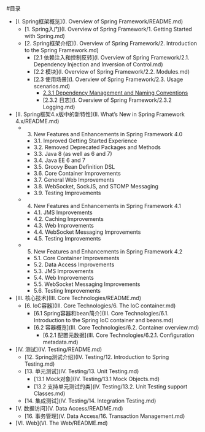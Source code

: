 #目录

* [I. Spring框架概览](I. Overview of Spring Framework/README.md)
  * [1. Spring入门](I. Overview of Spring Framework/1. Getting Started with Spring.md)
  * [2. Spring框架介绍](I. Overview of Spring Framework/2. Introduction to the Spring Framework.md)
    * [2.1 依赖注入和控制反转](I. Overview of Spring Framework/2.1. Dependency Injection and Inversion of Control.md)
    * [2.2 模块](I. Overview of Spring Framework/2.2. Modules.md)
    * [2.3 使用场景](I. Overview of Spring Framework/2.3. Usage scenarios.md)
      * [2.3.1 Dependency Management and Naming Conventions]()
      * [2.3.2 日志](I. Overview of Spring Framework/2.3.2 Logging.md)
* [II. Spring框架4.x版中的新特性](II. What’s New in Spring Framework 4.x/README.md)
  * 3. New Features and Enhancements in Spring Framework 4.0
    * 3.1. Improved Getting Started Experience
    * 3.2. Removed Deprecated Packages and Methods
    * 3.3. Java 8 (as well as 6 and 7)
    * 3.4. Java EE 6 and 7
    * 3.5. Groovy Bean Definition DSL
    * 3.6. Core Container Improvements
    * 3.7. General Web Improvements
    * 3.8. WebSocket, SockJS, and STOMP Messaging
    * 3.9. Testing Improvements
  * 4. New Features and Enhancements in Spring Framework 4.1
    * 4.1. JMS Improvements
    * 4.2. Caching Improvements
    * 4.3. Web Improvements
    * 4.4. WebSocket Messaging Improvements
    * 4.5. Testing Improvements
  * 5. New Features and Enhancements in Spring Framework 4.2
    * 5.1. Core Container Improvements
    * 5.2. Data Access Improvements
    * 5.3. JMS Improvements
    * 5.4. Web Improvements
    * 5.5. WebSocket Messaging Improvements
    * 5.6. Testing Improvements
* [III. 核心技术](III. Core Technologies/README.md)
  * [6. IoC容器](III. Core Technologies/6. The IoC container.md)
    * [6.1 Spring容器和bean简介](III. Core Technologies/6.1. Introduction to the Spring IoC container and beans.md)
    * [6.2 容器概览](III. Core Technologies/6.2. Container overview.md)
      * [6.2.1 配置元数据](III. Core Technologies/6.2.1. Configuration metadata.md)
* [IV. 测试](IV. Testing/README.md)
  * [12. Spring测试介绍](IV. Testing/12. Introduction to Spring Testing.md)
  * [13. 单元测试](IV. Testing/13. Unit Testing.md)
    * [13.1 Mock对象](IV. Testing/13.1 Mock Objects.md)
    * [13.2 支持单元测试的类](IV. Testing/13.2. Unit Testing support Classes.md)
  * [14. 集成测试](IV. Testing/14. Integration Testing.md)
* [V. 数据访问](V. Data Access/README.md)
  * [16. 事务管理](V. Data Access/16. Transaction Management.md)
* [VI. Web](VI. The Web/README.md)

